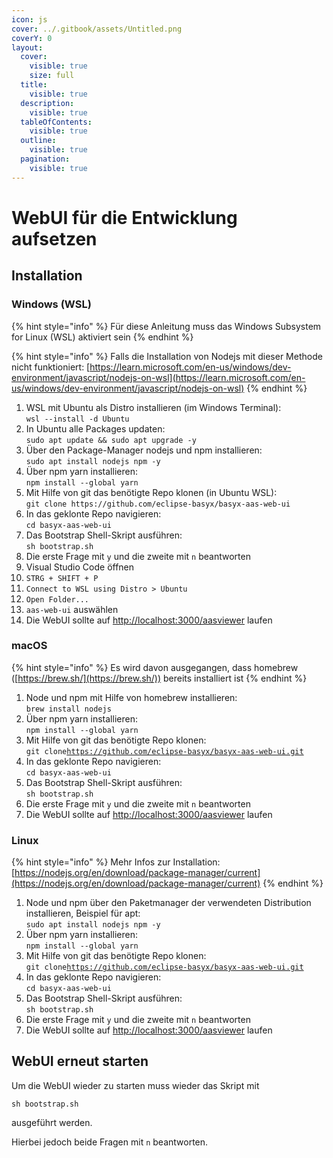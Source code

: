 ```yaml
---
icon: js
cover: ../.gitbook/assets/Untitled.png
coverY: 0
layout:
  cover:
    visible: true
    size: full
  title:
    visible: true
  description:
    visible: true
  tableOfContents:
    visible: true
  outline:
    visible: true
  pagination:
    visible: true
---
```


# WebUI für die Entwicklung aufsetzen

## Installation

### Windows (WSL)

{% hint style="info" %}
Für diese Anleitung muss das Windows Subsystem for Linux (WSL) aktiviert sein
{% endhint %}

{% hint style="info" %}
Falls die Installation von Nodejs mit dieser Methode nicht funktioniert:  [https://learn.microsoft.com/en-us/windows/dev-environment/javascript/nodejs-on-wsl](https://learn.microsoft.com/en-us/windows/dev-environment/javascript/nodejs-on-wsl)
{% endhint %}

1. WSL mit Ubuntu als Distro installieren (im Windows Terminal):\
   `wsl --install -d Ubuntu`
2. In Ubuntu alle Packages updaten:\
   `sudo apt update && sudo apt upgrade -y`
3. Über den Package-Manager nodejs und npm installieren:\
   `sudo apt install nodejs npm -y`
4. Über npm yarn installieren:\
   `npm install --global yarn`
5. Mit Hilfe von git das benötigte Repo klonen (in Ubuntu WSL):\
   `git clone https://github.com/eclipse-basyx/basyx-aas-web-ui`
6. In das geklonte Repo navigieren:\
   `cd basyx-aas-web-ui`
7. Das Bootstrap Shell-Skript ausführen:\
   `sh bootstrap.sh`
8. Die erste Frage mit `y` und die zweite mit `n` beantworten&#x20;
9. Visual Studio Code öffnen
10. `STRG + SHIFT + P`
11. `Connect to WSL using Distro > Ubuntu`
12. `Open Folder...`
13. `aas-web-ui` auswählen
14. Die WebUI sollte auf [http://localhost:3000/aasviewer](http://localhost:3000/aasviewer) laufen

### macOS

{% hint style="info" %}
Es wird davon ausgegangen, dass homebrew ([https://brew.sh/](https://brew.sh/)) bereits installiert ist
{% endhint %}

1. Node und npm mit Hilfe von homebrew installieren:\
   `brew install nodejs`&#x20;
2. Über npm yarn installieren:\
   `npm install --global yarn`
3. Mit Hilfe von git das benötigte Repo klonen:\
   `git clone`[`https://github.com/eclipse-basyx/basyx-aas-web-ui.git`](https://github.com/eclipse-basyx/basyx-aas-web-ui.git)
4. In das geklonte Repo navigieren:\
   `cd basyx-aas-web-ui`
5. Das Bootstrap Shell-Skript ausführen:\
   `sh bootstrap.sh`
6. Die erste Frage mit `y` und die zweite mit `n` beantworten&#x20;
7. Die WebUI sollte auf [http://localhost:3000/aasviewer](http://localhost:3000/aasviewer) laufen

### Linux

{% hint style="info" %}
Mehr Infos zur Installation: [https://nodejs.org/en/download/package-manager/current](https://nodejs.org/en/download/package-manager/current)
{% endhint %}

1. Node und npm über den Paketmanager der verwendeten Distribution installieren, Beispiel für apt:\
   `sudo apt install nodejs npm -y`
2. Über npm yarn installieren:\
   `npm install --global yarn`
3. Mit Hilfe von git das benötigte Repo klonen:\
   `git clone`[`https://github.com/eclipse-basyx/basyx-aas-web-ui.git`](https://github.com/eclipse-basyx/basyx-aas-web-ui.git)
4. In das geklonte Repo navigieren:\
   `cd basyx-aas-web-ui`
5. Das Bootstrap Shell-Skript ausführen:\
   `sh bootstrap.sh`
6. Die erste Frage mit `y` und die zweite mit `n` beantworten&#x20;
7. Die WebUI sollte auf [http://localhost:3000/aasviewer](http://localhost:3000/aasviewer) laufen

## WebUI erneut starten

Um die WebUI wieder zu starten muss wieder das Skript mit

```
sh bootstrap.sh
```

ausgeführt werden.

Hierbei jedoch beide Fragen mit `n` beantworten.&#x20;
